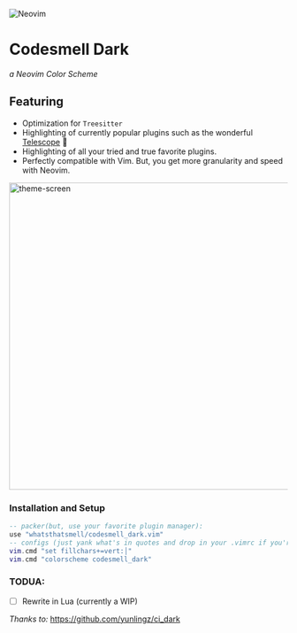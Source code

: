 ![Neovim](https://img.shields.io/badge/editor-Neovim-green?logo=neovim&style=plastic)

# Codesmell Dark
_a Neovim Color Scheme_

## Featuring
- Optimization for `Treesitter`
- Highlighting of currently popular plugins such as the wonderful [Telescope](https://github.com/nvim-telescope/telescope.nvim) 🔭
- Highlighting of all your tried and true favorite plugins.
- Perfectly compatible with Vim. But, you get more granularity and speed with Neovim.

<img width="555" alt="theme-screen" src="https://user-images.githubusercontent.com/8049061/128247993-0376a22b-487c-48a4-8dd6-75b1c4daf653.png">

### Installation and Setup

```lua
-- packer(but, use your favorite plugin manager):
use "whatsthatsmell/codesmell_dark.vim"
-- configs (just yank what's in quotes and drop in your .vimrc if you're not Lua'd _yet_)
vim.cmd "set fillchars+=vert:│"
vim.cmd "colorscheme codesmell_dark"
```

### TODUA:
- [ ] Rewrite in Lua (currently a WIP)

_Thanks to:_ https://github.com/yunlingz/ci_dark
